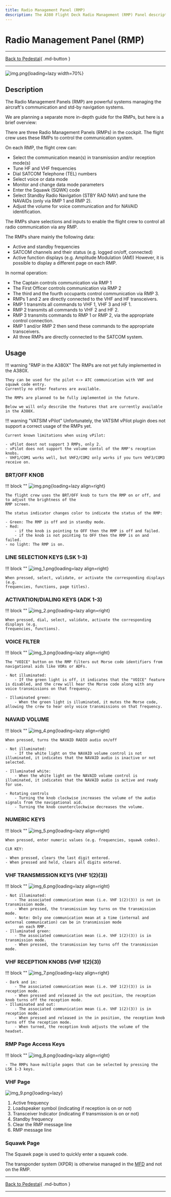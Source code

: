 ```yaml
---
title: Radio Management Panel (RMP)
description: The A380 Flight Deck Radio Management (RMP) Panel description.
---
```


# Radio Management Panel (RMP)

---

[Back to Pedestal](../overviews/pedestal.md){ .md-button }

---

![img.png](../../../assets/a380x-briefing/flight-deck/pedestal/rmp.png){loading=lazy width=70%}

## Description

The Radio Management Panels (RMP) are powerful systems managing the aircraft's communication and std-by navigation 
systems.

We are planning a separate more in-depth guide for the RMPs, but here is a brief overview:

There are three Radio Management Panels (RMPs) in the cockpit. The flight crew uses these RMPs to control the
communication system.

On each RMP, the flight crew can:

- Select the communication mean(s) in transmission and/or reception mode(s)
- Tune HF and VHF frequencies
- Dial SATCOM Telephone (TEL) numbers
- Select voice or data mode
- Monitor and change data mode parameters
- Enter the Squawk (SQWK) code
- Select Standby Radio Navigation (STBY RAD NAV) and tune the NAVAIDs (only via RMP 1 and RMP 2).
- Adjust the volume for voice communication and for NAVAID identification.

The RMPs share selections and inputs to enable the flight crew to control all radio communication via any RMP.

The RMPs share mainly the following data:

- Active and standby frequencies
- SATCOM channels and their status (e.g. logged on/off, connected)
- Active function displays (e.g. Amplitude Modulation (AM))
  However, it is possible to display a different page on each RMP.

In normal operation:

- The Captain controls communication via RMP 1
- The First Officer controls communication via RMP 2
- The third and the fourth occupants control communication via RMP 3.
- RMPs 1 and 2 are directly connected to the VHF and HF transceivers.
- RMP 1 transmits all commands to VHF 1, VHF 3 and HF 1.
- RMP 2 transmits all commands to VHF 2 and HF 2.
- RMP 3 transmits commands to RMP 1 or RMP 2, via the appropriate control connection.
- RMP 1 and/or RMP 2 then send these commands to the appropriate transceivers.
- All three RMPs are directly connected to the SATCOM system.

## Usage

!!! warning "RMP in the A380X"
    The RMPs are not yet fully implemented in the A380X.

    They can be used for the pilot <-> ATC communication with VHF and squawk code entry. 
    Currently no other features are available.

    The RMPs are planned to be fully implemented in the future.

    Below we will only describe the features that are currently available in the A380X.

!!! warning "VATSIM vPilot"
    Unfortunately, the VATSIM vPilot plugin does not support a correct usage of the RMPs yet.

    Current known limitations when using vPilot:

    - vPilot doest not support 3 RMPs, only 2.
    - vPilot does not support the volume contol of the RMP's reception knobs.
    - VHF1/COM1 works well, but VHF2/COM2 only works if you turn VHF3/COM3 receive on.

### BRT/OFF KNOB

!!! block ""
    ![img.png](../../../assets/a380x-briefing/flight-deck/pedestal/rmp-brt-knob.png){loading=lazy align=right}

    The flight crew uses the BRT/OFF knob to turn the RMP on or off, and to adjust the brightness of the
    RMP screen.

    The status indicator changes color to indicate the status of the RMP:

    - Green: The RMP is off and in standby mode.
    - Red:
        - if the knob is pointing to OFF then the RMP is off and failed.
        - if the knob is not pointing to OFF then the RMP is on and failed.
    - no light: The RMP is on.

### LINE SELECTION KEYS (LSK 1-3)

!!! block ""
    ![img_1.png](../../../assets/a380x-briefing/flight-deck/pedestal/rmp-lsk.png){loading=lazy align=right}

    When pressed, select, validate, or activate the corresponding displays (e.g.
    frequencies, functions, page titles).

### ACTIVATION/DIALING KEYS (ADK 1-3)

!!! block ""
    ![img_2.png](../../../assets/a380x-briefing/flight-deck/pedestal/rmp-adk.png){loading=lazy align=right}

    When pressed, dial, select, validate, activate the corresponding displays (e.g.
    frequencies, functions).

### VOICE FILTER

!!! block ""
    ![img_3.png](../../../assets/a380x-briefing/flight-deck/pedestal/rmp-voice.png){loading=lazy align=right}

    The "VOICE" button on the RMP filters out Morse code identifiers from navigational aids like VORs or ADFs.
    
    - Not illuminated:
        - If the green light is off, it indicates that the "VOICE" feature is disabled, and the crew will hear the Morse code along with any voice transmissions on that frequency.

    - Illuminated green:
        - When the green light is illuminated, it mutes the Morse code, allowing the crew to hear only voice transmissions on that frequency.

### NAVAID VOLUME

!!! block ""
    ![img_4.png](../../../assets/a380x-briefing/flight-deck/pedestal/rmp-voice-volume.png){loading=lazy align=right}

    When pressed, turns the NAVAID RADIO audio on/off
    
    - Not illuminated:
        - If the white light on the NAVAID volume control is not illuminated, it indicates that the NAVAID audio is inactive or not selected.

    - Illuminated white:
        - When the white light on the NAVAID volume control is illuminated, it indicates that the NAVAID audio is active and ready for use.

    - Rotating controls
        - Turning the knob clockwise increases the volume of the audio signals from the navigational aid.
        - Turning the knob counterclockwise decreases the volume.

### NUMERIC KEYS

!!! block ""
    ![img_5.png](../../../assets/a380x-briefing/flight-deck/pedestal/rmp-numeric.png){loading=lazy align=right}

    When pressed, enter numeric values (e.g. frequencies, squawk codes).
    
    CLR KEY:

    - When pressed, clears the last digit entered.
    - When pressed and held, clears all digits entered.

### VHF TRANSMISSION KEYS (VHF 1(2)(3))

!!! block ""
    ![img_6.png](../../../assets/a380x-briefing/flight-deck/pedestal/rmp-tx.png){loading=lazy align=right}

    - Not illuminated:
        - The associated communication mean (i.e. VHF 1(2)(3)) is not in transmission mode.
        - When pressed, the transmission key turns on the transmission mode.
        - Note: Only one communication mean at a time (internal and external communication) can be in transmission mode 
          on each RMP.
    - Illuminated green:
        - The associated communication mean (i.e. VHF 1(2)(3)) is in transmission mode. 
        - When pressed, the transmission key turns off the transmission mode.
    
### VHF RECEPTION KNOBS (VHF 1(2)(3))

!!! block ""
    ![img_7.png](../../../assets/a380x-briefing/flight-deck/pedestal/rmp-rx.png){loading=lazy align=right}
    
    - Dark and in:
        - The associated communication mean (i.e. VHF 1(2)(3)) is in reception mode.
        - When pressed and released in the out position, the reception knob turns off the reception mode.
    - Illuminated and out:
        - The associated communication mean (i.e. VHF 1(2)(3)) is in reception mode.
        - When pressed and released in the in position, the reception knob turns off the reception mode.
        - When turned, the reception knob adjusts the volume of the headset.

### RMP Page Access Keys

!!! block ""
    ![img_8.png](../../../assets/a380x-briefing/flight-deck/pedestal/rmp-page-access.png){loading=lazy align=right}

    - The RMPs have multiple pages that can be selected by pressing the LSK 1-3 keys.

### VHF Page

![img_9.png](../../../assets/a380x-briefing/flight-deck/pedestal/rmp-vhf-page.png){loading=lazy}

1. Active frequency
2. Loadspeaker symbol (indicating if reception is on or not)
3. Transceiver Indicator (indicating if transmission is on or not)
4. Standby frequency
5. Clear the RMP message line
6. RMP message line

### Squawk Page

The Squawk page is used to quickly enter a squawk code.

The transponder system (XPDR) is otherwise managed in the [MFD](../main-panel/mfd.md) and not on the RMP. 

---

[Back to Pedestal](../overviews/pedestal.md){ .md-button }

---



